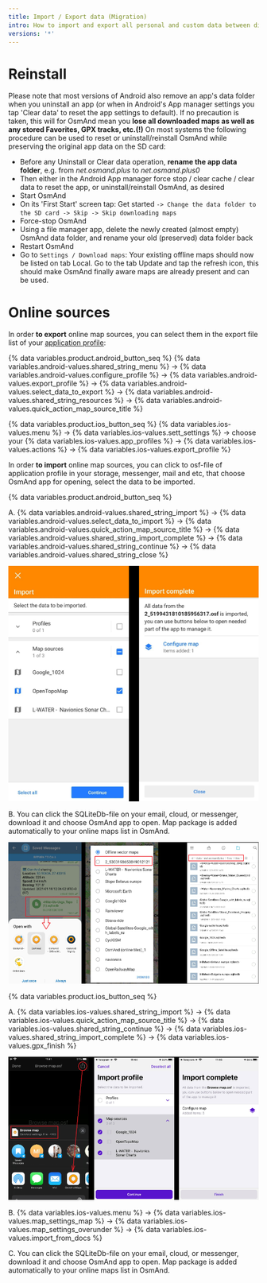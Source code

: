 ```yaml
---
title: Import / Export data (Migration)
intro: How to import and export all personal and custom data between different devices
versions: '*'
---
```



# Reinstall 
Please note that most versions of Android also remove an app's data folder when you uninstall an app (or when in Android's App manager settings you tap 'Clear data' to reset the app settings to default). If no precaution is taken, this will for OsmAnd mean you **lose all downloaded maps as well as any stored Favorites, GPX tracks, etc.(!)**
On most systems the following procedure can be used to reset or uninstall/reinstall OsmAnd while preserving the original app data on the SD card:
-   Before any Uninstall or Clear data operation, **rename the app data folder**, e.g. from *net.osmand.plus* to *net.osmand.plus0*
-   Then either in the Android App manager force stop / clear cache / clear data to reset the app, or uninstall/reinstall OsmAnd, as desired
-   Start OsmAnd
-   On its 'First Start' screen tap: Get started `-> Change the data folder to the SD card -> Skip -> Skip downloading maps`
-   Force-stop OsmAnd
-   Using a file manager app, delete the newly created (almost empty) OsmAnd data folder, and rename your old (preserved) data folder back
-   Restart OsmAnd
-   Go to `Settings / Download maps`: Your existing offline maps should now be listed on tab Local. Go to the tab Update and tap the refresh icon, this should make OsmAnd finally aware maps are already present and can be used.

# Online sources


In order **to export** online map sources, you can select them in the export file list of your [application profile](/osmand/app-profile):

{% data variables.product.android_button_seq %} {% data variables.android-values.shared_string_menu %} → {% data variables.android-values.configure_profile %} → {% data variables.android-values.export_profile %} → {% data variables.android-values.select_data_to_export %} → {% data variables.android-values.shared_string_resources %} → {% data variables.android-values.quick_action_map_source_title %}  

{% data variables.product.ios_button_seq %} {% data variables.ios-values.menu %} → {% data variables.ios-values.sett_settings %} → choose your {% data variables.ios-values.app_profiles %} → {% data variables.ios-values.actions %} → {% data variables.ios-values.export_profile %}

In order **to import** online map sources, you can click to osf-file of application profile in your storage, messenger, mail and etc, that choose OsmAnd app for opening, select the data to be imported.

{% data variables.product.android_button_seq %}

A. {% data variables.android-values.shared_string_import %} → {% data variables.android-values.select_data_to_import %} → {% data variables.android-values.quick_action_map_source_title %} → {% data variables.android-values.shared_string_import_complete %} → {% data variables.android-values.shared_string_continue %} → {% data variables.android-values.shared_string_close %}

![Import package Android](/assets/images/plugins/online-maps/import-package-android.png)

B. You can click the SQLiteDb-file on your email, cloud, or messenger, download it and choose OsmAnd app to open. Map package is added automatically to your online maps list in OsmAnd.

![Import online source Android](/assets/images/plugins/online-maps/import-online-source-android.png)

{% data variables.product.ios_button_seq %}

A. {% data variables.ios-values.shared_string_import %} → {% data variables.ios-values.quick_action_map_source_title %} → {% data variables.ios-values.shared_string_continue %} → {% data variables.ios-values.shared_string_import_complete %} → {% data variables.ios-values.gpx_finish %}

![Import package iOS](/assets/images/plugins/online-maps/import-package-ios.png)

B. {% data variables.ios-values.menu %} → {% data variables.ios-values.map_settings_map %} → {% data variables.ios-values.map_settings_overunder %} → {% data variables.ios-values.import_from_docs %}

C. You can click the SQLiteDb-file on your email, cloud, or messenger, download it and choose OsmAnd app to open. Map package is added automatically to your online maps list in OsmAnd.

